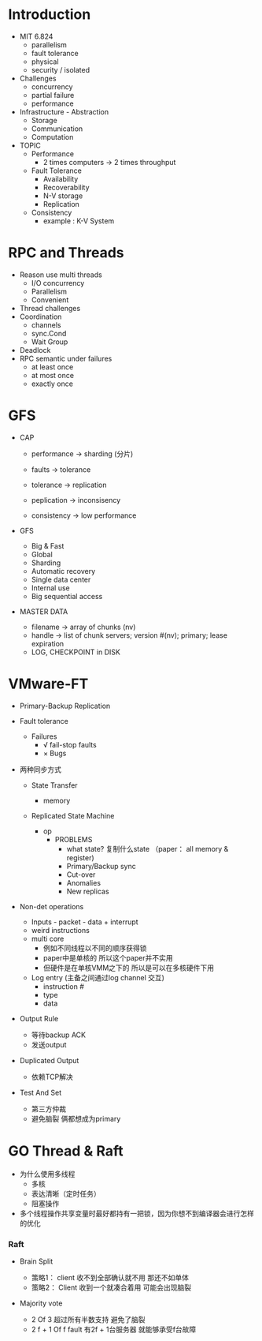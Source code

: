 # Introduction

* MIT 6.824
	* parallelism
	* fault tolerance
	* physical
	* security / isolated
* Challenges
	* concurrency
	* partial failure
	* performance
* Infrastructure - Abstraction
	* Storage
	* Communication
	* Computation
* TOPIC
	* Performance
		* 2 times computers -> 2 times throughput 
	* Fault Tolerance
		* Availability
		* Recoverability
		* N-V storage
		* Replication
	* Consistency
		* example : K-V System

# RPC and Threads

* Reason use multi threads
	* I/O concurrency
	* Parallelism
	* Convenient
* Thread challenges
* Coordination
	* channels
	* sync.Cond
	* Wait Group
* Deadlock
* RPC semantic under failures
	* at least once
	* at most once
	* exactly once

# GFS

* CAP

	* performance  -> sharding (分片) 

	* faults  -> tolerance 

	* tolerance -> replication 

	* peplication -> inconsisency

	* consistency -> low performance
* GFS
	* Big & Fast
	* Global
	* Sharding
	* Automatic recovery
	* Single data center
	* Internal use
	* Big sequential access
* MASTER DATA
  * filename  -> array of chunks (nv)
  * handle -> list of chunk servers; version #(nv); primary; lease expiration
  * LOG, CHECKPOINT  in DISK

# VMware-FT	

* Primary-Backup Replication

* Fault tolerance

	* Failures
		* √ fail-stop faults
		* × Bugs

* 两种同步方式

	* State Transfer
		* memory

	* Replicated State Machine
		* op
			* PROBLEMS
				* what state? 复制什么state （paper： all memory & register)
				* Primary/Backup sync
				* Cut-over
				* Anomalies
				* New replicas

* Non-det operations
	* Inputs - packet - data + interrupt
	* weird instructions
	* multi core 
		* 例如不同线程以不同的顺序获得锁
		* paper中是单核的 所以这个paper并不实用
		* 但硬件是在单核VMM之下的 所以是可以在多核硬件下用
	* Log entry (主备之间通过log channel 交互)
		* instruction #
		* type
		* data

* Output Rule
	* 等待backup ACK
	* 发送output
* Duplicated Output
	* 依赖TCP解决
* Test And Set
	* 第三方仲裁
	* 避免脑裂 俩都想成为primary

# GO Thread & Raft

* 为什么使用多线程
	* 多核
	* 表达清晰（定时任务）
	* 阻塞操作
* 多个线程操作共享变量时最好都持有一把锁，因为你想不到编译器会进行怎样的优化

### Raft

* Brain Split
	* 策略1： client 收不到全部确认就不用  那还不如单体
	* 策略2： Client 收到一个就凑合着用 可能会出现脑裂

* Majority vote
	* 2 Of 3 超过所有半数支持 避免了脑裂
	* 2 f + 1  Of  f fault   有2f + 1台服务器 就能够承受f台故障 